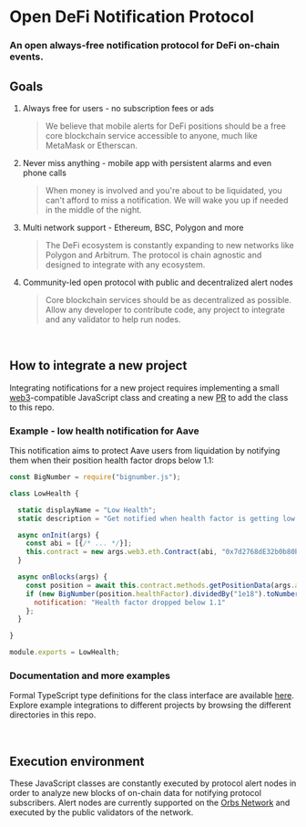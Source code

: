 # Open DeFi Notification Protocol

### An open always-free notification protocol for DeFi on-chain events.

## Goals

1. Always free for users - no subscription fees or ads

    > We believe that mobile alerts for DeFi positions should be a free core blockchain service accessible to anyone, much like MetaMask or Etherscan.

2. Never miss anything - mobile app with persistent alarms and even phone calls

    > When money is involved and you're about to be liquidated, you can't afford to miss a notification. We will wake you up if needed in the middle of the night.

3. Multi network support - Ethereum, BSC, Polygon and more

    > The DeFi ecosystem is constantly expanding to new networks like Polygon and Arbitrum. The protocol is chain agnostic and designed to integrate with any ecosystem.

4. Community-led open protocol with public and decentralized alert nodes

    > Core blockchain services should be as decentralized as possible. Allow any developer to contribute code, any project to integrate and any validator to help run nodes.

&nbsp;

## How to integrate a new project

Integrating notifications for a new project requires implementing a small [web3](https://github.com/ChainSafe/web3.js)-compatible JavaScript class and creating a new [PR](https://docs.github.com/en/github/collaborating-with-pull-requests) to add the class to this repo.

### Example - low health notification for Aave

This notification aims to protect Aave users from liquidation by notifying them when their position health factor drops below 1.1:

```js
const BigNumber = require("bignumber.js");

class LowHealth {

  static displayName = "Low Health";
  static description = "Get notified when health factor is getting low (below 1.1)";

  async onInit(args) {
    const abi = [{/* ... */}];
    this.contract = new args.web3.eth.Contract(abi, "0x7d2768dE32b0b80b7a3454c06BdAc94A69DDc7A9");
  }

  async onBlocks(args) {
    const position = await this.contract.methods.getPositionData(args.address).call();
    if (new BigNumber(position.healthFactor).dividedBy("1e18").toNumber() < 1.1) return {
      notification: "Health factor dropped below 1.1"
    };
  }

}

module.exports = LowHealth;
```

### Documentation and more examples

Formal TypeScript type definitions for the class interface are available [here](interfaces.ts). Explore example integrations to different projects by browsing the different directories in this repo.

&nbsp;

## Execution environment

These JavaScript classes are constantly executed by protocol alert nodes in order to analyze new blocks of on-chain data for notifying protocol subscribers. Alert nodes are currently supported on the [Orbs Network](https://orbs.com) and executed by the public validators of the network.
